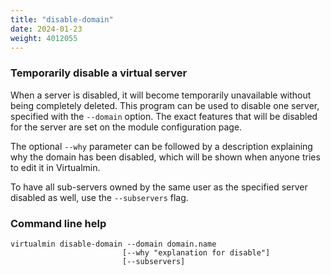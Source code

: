 ```yaml
---
title: "disable-domain"
date: 2024-01-23
weight: 4012055
---
```


### Temporarily disable a virtual server

 When a server is disabled, it will become temporarily unavailable without being completely deleted. This program can be used to disable one server, specified with the `--domain` option. The exact features that will be disabled for the server are set on the module configuration page.

 The optional `--why` parameter can be followed by a description explaining why the domain has been disabled, which will be shown when anyone tries to edit it in Virtualmin.

 To have all sub-servers owned by the same user as the specified server disabled as well, use the `--subservers` flag.
 
### Command line help

```text
virtualmin disable-domain --domain domain.name
                         [--why "explanation for disable"]
                         [--subservers]
```
